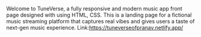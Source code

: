 Welcome to TuneVerse, a fully responsive and modern music app front page designed with using HTML, CSS. This is a landing page for a fictional music streaming platform that captures real vibes and gives users a taste of next-gen music experience.
Link:https://tuneverseofpranav.netlify.app/
